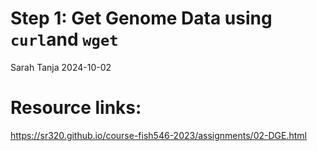 # Step 1: Get Genome Data using `curl`and `wget`
Sarah Tanja
2024-10-02

# Resource links:

https://sr320.github.io/course-fish546-2023/assignments/02-DGE.html
